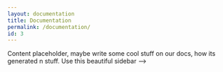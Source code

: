 ```yaml
---
layout: documentation
title: Documentation
permalink: /documentation/
id: 3
---
```


Content placeholder, maybe write some cool stuff on our docs, how its generated n stuff.
Use this beautiful sidebar -->
